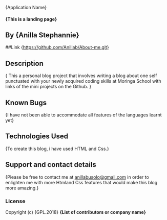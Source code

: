 {Application Name}
#### {This is a landing page}
## By **{Anilla Stephannie}**
##Link
   {https://github.com/Anillab/About-me.git}
## Description
{ This a personal blog project that involves writing a blog about one self punctuated with your newly acquired coding skills at Moringa School with links of the mini projects on the Github. }

## Known Bugs
{I have not been able to accommodate all features of the languages learnt yet}
## Technologies Used
{To create this blog, i have used HTML and Css.}
## Support and contact details
{Please be free to contact me at anillabusolo@gmail.com in order to enlighten me with more Htmland Css features that would make this blog more amazing.}
### License
Copyright (c) {GPL.2018} **{List of contributors or company name}**
